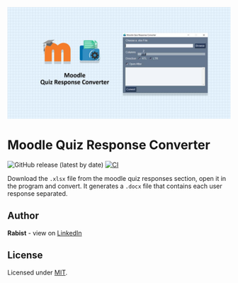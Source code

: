 ![catalog](docs/catalog.jpg)

# Moodle Quiz Response Converter

![GitHub release (latest by date)](https://img.shields.io/github/v/release/geraked/moodle-qrc)
[![CI](https://github.com/geraked/moodle-qrc/actions/workflows/main.yml/badge.svg)](https://github.com/geraked/crack-qv/actions/workflows/main.yml)

Download the `.xlsx` file from the moodle quiz responses section, open it in the program and convert. It generates a `.docx` file that contains each user response separated.

## Author

**Rabist** - view on [LinkedIn](https://www.linkedin.com/in/rabist)

## License

Licensed under [MIT](LICENSE).